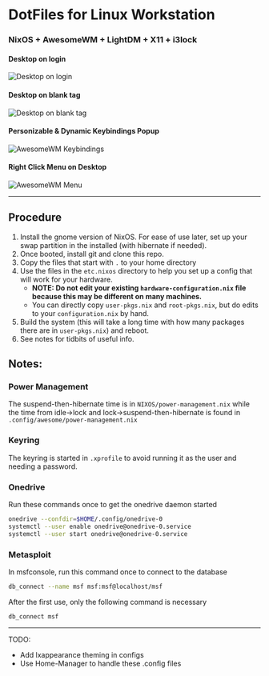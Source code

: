 # DotFiles for Linux Workstation
### NixOS + AwesomeWM + LightDM + X11 + i3lock
#### Desktop on login
![Desktop on login](https://github.com/christensenjairus/NixOS-Config/blob/main/README_images/desktop%20screenshot.png)
#### Desktop on blank tag
![Desktop on blank tag](https://github.com/christensenjairus/NixOS-Config/blob/main/README_images/desktop%20screenshot2.png)
#### Personizable & Dynamic Keybindings Popup
![AwesomeWM Keybindings](https://github.com/christensenjairus/NixOS-Config/blob/main/README_images/keybindings.png)
#### Right Click Menu on Desktop
![AwesomeWM Menu](https://github.com/christensenjairus/NixOS-Config/blob/main/README_images/menu%20screenshot.png)
* * *
## Procedure
1) Install the gnome version of NixOS. For ease of use later, set up your swap partition in the installed (with hibernate if needed).
2) Once booted, install git and clone this repo.
4) Copy the files that start with `.` to your home directory
5) Use the files in the `etc.nixos` directory to help you set up a config that will work for your hardware.
      - **NOTE: Do not edit your existing `hardware-configuration.nix` file because this may be different on many machines.**
      - You can directly copy `user-pkgs.nix` and `root-pkgs.nix`, but do edits to your `configuration.nix` by hand.
5) Build the system (this will take a long time with how many packages there are in `user-pkgs.nix`) and reboot.
6) See notes for tidbits of useful info.

## Notes:
### Power Management
The suspend-then-hibernate time is in `NIXOS/power-management.nix` while the time from idle->lock and lock->suspend-then-hibernate is found in `.config/awesome/power-management.nix`
### Keyring
The keyring is started in `.xprofile` to avoid running it as the user and needing a password.
### Onedrive
Run these commands once to get the onedrive daemon started
```bash
onedrive --confdir=$HOME/.config/onedrive-0
systemctl --user enable onedrive@onedrive-0.service
systemctl --user start onedrive@onedrive-0.service
```
### Metasploit
In msfconsole, run this command once to connect to the database
```bash
db_connect --name msf msf:msf@localhost/msf
```
After the first use, only the following command is necessary
```bash
db_connect msf
```
* * *
 TODO:
 * Add lxappearance theming in configs
 * Use Home-Manager to handle these .config files
